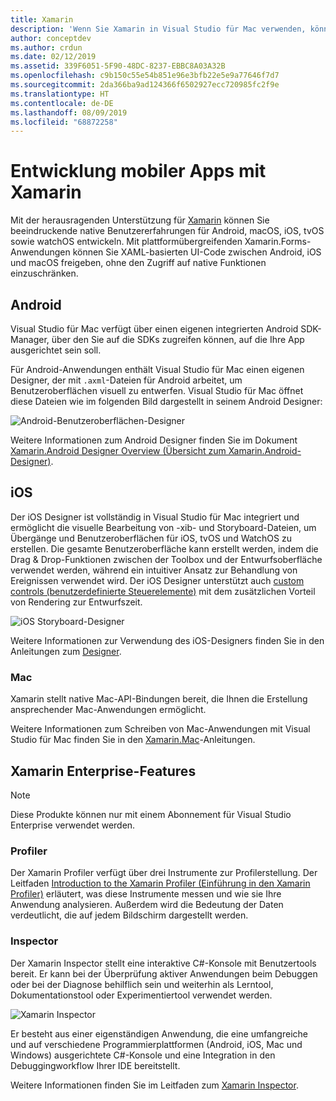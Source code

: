 ```yaml
---
title: Xamarin
description: 'Wenn Sie Xamarin in Visual Studio für Mac verwenden, können Sie plattformübergreifende Anwendungen für iOS, Mac, Android, tvOS und watchOS erstellen. '
author: conceptdev
ms.author: crdun
ms.date: 02/12/2019
ms.assetid: 339F6051-5F90-48DC-8237-EBBC8A03A32B
ms.openlocfilehash: c9b150c55e54b851e96e3bfb22e5e9a77646f7d7
ms.sourcegitcommit: 2da366ba9ad124366f6502927ecc720985fc2f9e
ms.translationtype: HT
ms.contentlocale: de-DE
ms.lasthandoff: 08/09/2019
ms.locfileid: "68872258"
---
```

# <a name="xamarin-mobile-app-development"></a>Entwicklung mobiler Apps mit Xamarin

Mit der herausragenden Unterstützung für [Xamarin](/xamarin) können Sie beeindruckende native Benutzererfahrungen für Android, macOS, iOS, tvOS sowie watchOS entwickeln. Mit plattformübergreifenden Xamarin.Forms-Anwendungen können Sie XAML-basierten UI-Code zwischen Android, iOS und macOS freigeben, ohne den Zugriff auf native Funktionen einzuschränken.

## <a name="android"></a>Android

Visual Studio für Mac verfügt über einen eigenen integrierten Android SDK-Manager, über den Sie auf die SDKs zugreifen können, auf die Ihre App ausgerichtet sein soll.

Für Android-Anwendungen enthält Visual Studio für Mac einen eigenen Designer, der mit `.axml`-Dateien für Android arbeitet, um Benutzeroberflächen visuell zu entwerfen. Visual Studio für Mac öffnet diese Dateien wie im folgenden Bild dargestellt in seinem Android Designer:

![Android-Benutzeroberflächen-Designer](media/intro-image31.png)

Weitere Informationen zum Android Designer finden Sie im Dokument [Xamarin.Android Designer Overview (Übersicht zum Xamarin.Android-Designer)](/xamarin/android/user-interface/android-designer/index).

## <a name="ios"></a>iOS

Der iOS Designer ist vollständig in Visual Studio für Mac integriert und ermöglicht die visuelle Bearbeitung von -xib- und Storyboard-Dateien, um Übergänge und Benutzeroberflächen für iOS, tvOS und WatchOS zu erstellen. Die gesamte Benutzeroberfläche kann erstellt werden, indem die Drag & Drop-Funktionen zwischen der Toolbox und der Entwurfsoberfläche verwendet werden, während ein intuitiver Ansatz zur Behandlung von Ereignissen verwendet wird. Der iOS Designer unterstützt auch [custom controls (benutzerdefinierte Steuerelemente)](/xamarin/ios/user-interface/designer/ios-designable-controls-overview) mit dem zusätzlichen Vorteil von Rendering zur Entwurfszeit.

![iOS Storyboard-Designer](media/intro-image30.png)

Weitere Informationen zur Verwendung des iOS-Designers finden Sie in den Anleitungen zum [Designer](https://docs.microsoft.com/xamarin/ios/user-interface/designer/?tabs=macos).

### <a name="mac"></a>Mac

Xamarin stellt native Mac-API-Bindungen bereit, die Ihnen die Erstellung ansprechender Mac-Anwendungen ermöglicht.

Weitere Informationen zum Schreiben von Mac-Anwendungen mit Visual Studio für Mac finden Sie in den [Xamarin.Mac](/xamarin/mac/get-started/index)-Anleitungen.

## <a name="xamarin-enterprise-features"></a>Xamarin Enterprise-Features

> [!Note]
> Diese Produkte können nur mit einem Abonnement für Visual Studio Enterprise verwendet werden.

### <a name="profiler"></a>Profiler

Der Xamarin Profiler verfügt über drei Instrumente zur Profilerstellung. Der Leitfaden [Introduction to the Xamarin Profiler (Einführung in den Xamarin Profiler)](/xamarin/tools/profiler/index?tabs=macos) erläutert, was diese Instrumente messen und wie sie Ihre Anwendung analysieren. Außerdem wird die Bedeutung der Daten verdeutlicht, die auf jedem Bildschirm dargestellt werden.

### <a name="inspector"></a>Inspector

Der Xamarin Inspector stellt eine interaktive C#-Konsole mit Benutzertools bereit. Er kann bei der Überprüfung aktiver Anwendungen beim Debuggen oder bei der Diagnose behilflich sein und weiterhin als Lerntool, Dokumentationstool oder Experimentiertool verwendet werden.

![Xamarin Inspector](media/intro-inspector.png)

Er besteht aus einer eigenständigen Anwendung, die eine umfangreiche und auf verschiedene Programmierplattformen (Android, iOS, Mac und Windows) ausgerichtete C#-Konsole und eine Integration in den Debuggingworkflow Ihrer IDE bereitstellt.

Weitere Informationen finden Sie im Leitfaden zum [Xamarin Inspector](/xamarin/tools/inspector/).